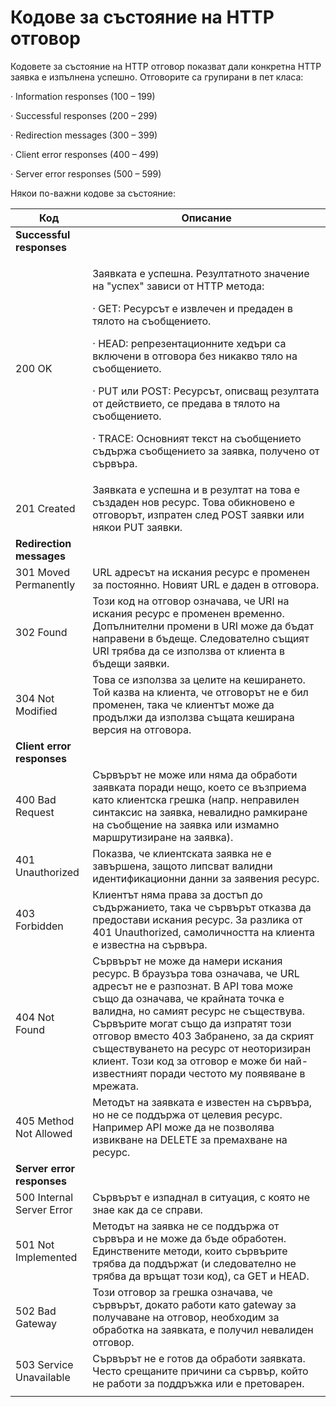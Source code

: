 # Кодове за състояние на HTTP отговор

Кодовете за състояние на HTTP отговор показват дали конкретна HTTP заявка е изпълнена успешно. Отговорите са групирани в пет класа:

·        Information responses (100 – 199)

·        Successful responses (200 – 299)

·        Redirection messages (300 – 399)

·        Client error responses (400 – 499)

·        Server error responses (500 – 599)

Някои по-важни кодове за състояние:

| Код                          | Описание                                                                                                                                                                                                                                                                                                                                                                                                                                                                                   |
| ---------------------------- | ------------------------------------------------------------------------------------------------------------------------------------------------------------------------------------------------------------------------------------------------------------------------------------------------------------------------------------------------------------------------------------------------------------------------------------------------------------------------------------------ |
| **Successful responses**     |                                                                                                                                                                                                                                                                                                                                                                                                                                                                                            |
| <p>200 OK</p><p> </p>        | <p>Заявката е успешна. Резултатното значение на "успех" зависи от HTTP метода:</p><p>·        GET: Ресурсът е извлечен и предаден в тялото на съобщението.</p><p>·        HEAD: репрезентационните хедъри са включени в отговора без никакво тяло на съобщението.</p><p>·        PUT или POST: Ресурсът, описващ резултата от действието, се предава в тялото на съобщението.</p><p>·        TRACE: Основният текст на съобщението съдържа съобщението за заявка, получено от сървъра.</p> |
| <p>201 Created</p><p> </p>   | Заявката е успешна и в резултат на това е създаден нов ресурс. Това обикновено е отговорът, изпратен след POST заявки или някои PUT заявки.                                                                                                                                                                                                                                                                                                                                                |
| **Redirection messages**     |                                                                                                                                                                                                                                                                                                                                                                                                                                                                                            |
| 301 Moved Permanently        | URL адресът на искания ресурс е променен за постоянно. Новият URL е даден в отговора.                                                                                                                                                                                                                                                                                                                                                                                                      |
| 302 Found                    | Този код на отговор означава, че URI на искания ресурс е променен временно. Допълнителни промени в URI може да бъдат направени в бъдеще. Следователно същият URI трябва да се използва от клиента в бъдещи заявки.                                                                                                                                                                                                                                                                         |
| 304 Not Modified             | Това се използва за целите на кеширането. Той казва на клиента, че отговорът не е бил променен, така че клиентът може да продължи да използва същата кеширана версия на отговора.                                                                                                                                                                                                                                                                                                          |
| **Client error responses**   |                                                                                                                                                                                                                                                                                                                                                                                                                                                                                            |
| 400 Bad Request              | Сървърът не може или няма да обработи заявката поради нещо, което се възприема като клиентска грешка (напр. неправилен синтаксис на заявка, невалидно рамкиране на съобщение на заявка или измамно маршрутизиране на заявка).                                                                                                                                                                                                                                                              |
| 401 Unauthorized             | Показва, че клиентската заявка не е завършена, защото липсват валидни идентификационни данни за заявения ресурс.                                                                                                                                                                                                                                                                                                                                                                           |
| 403 Forbidden                | Клиентът няма права за достъп до съдържанието, така че сървърът отказва да предостави искания ресурс. За разлика от 401 Unauthorized, самоличността на клиента е известна на сървъра.                                                                                                                                                                                                                                                                                                      |
| <p>404 Not Found</p><p> </p> | Сървърът не може да намери искания ресурс. В браузъра това означава, че URL адресът не е разпознат. В API това може също да означава, че крайната точка е валидна, но самият ресурс не съществува. Сървърите могат също да изпратят този отговор вместо 403 Забранено, за да скрият съществуването на ресурс от неоторизиран клиент. Този код за отговор е може би най-известният поради честото му появяване в мрежата.                                                                   |
| 405 Method Not Allowed       | Методът на заявката е известен на сървъра, но не се поддържа от целевия ресурс. Например API може да не позволява извикване на DELETE за премахване на ресурс.                                                                                                                                                                                                                                                                                                                             |
| **Server error responses**   |                                                                                                                                                                                                                                                                                                                                                                                                                                                                                            |
| 500 Internal Server Error    | Сървърът е изпаднал в ситуация, с която не знае как да се справи.                                                                                                                                                                                                                                                                                                                                                                                                                          |
| 501 Not Implemented          | Методът на заявка не се поддържа от сървъра и не може да бъде обработен. Единствените методи, които сървърите трябва да поддържат (и следователно не трябва да връщат този код), са GET и HEAD.                                                                                                                                                                                                                                                                                            |
| 502 Bad Gateway              | Този отговор за грешка означава, че сървърът, докато работи като gateway за получаване на отговор, необходим за обработка на заявката, е получил невалиден отговор.                                                                                                                                                                                                                                                                                                                        |
| 503 Service Unavailable      | Сървърът не е готов да обработи заявката. Често срещаните причини са сървър, който не работи за поддръжка или е претоварен.                                                                                                                                                                                                                                                                                                                                                                |
|                              |                                                                                                                                                                                                                                                                                                                                                                                                                                                                                            |
